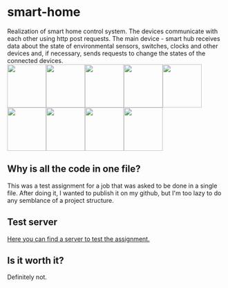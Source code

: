 # smart-home
Realization of smart home control system.
The devices communicate with each other using http post requests. The main device - smart hub receives data about the state of environmental sensors, switches, clocks and other devices and, if necessary, sends requests to change the states of the connected devices.  
<img src="https://psv4.userapi.com/c235031/u319767115/docs/d48/8e67dfb35119/weird-cat-gremlin-cat.gif?extra=MwZrT4j_iimJnzEf7eC5RbtqsXIZuGpg0CYvIAobJ3V66fv_VziLh1fsy79eHmejVQPjB7zWnI-83ptJW00XmGGbCn3fXdAe-mQTTlYW8_0uE1qRzsbsW9PK5mauN9zK-MQHXtLSTTpO3QXzdQBbCMY" width="90" height="100"/><img src="https://psv4.userapi.com/c235031/u319767115/docs/d48/8e67dfb35119/weird-cat-gremlin-cat.gif?extra=MwZrT4j_iimJnzEf7eC5RbtqsXIZuGpg0CYvIAobJ3V66fv_VziLh1fsy79eHmejVQPjB7zWnI-83ptJW00XmGGbCn3fXdAe-mQTTlYW8_0uE1qRzsbsW9PK5mauN9zK-MQHXtLSTTpO3QXzdQBbCMY" width="90" height="100"/><img src="https://psv4.userapi.com/c235031/u319767115/docs/d48/8e67dfb35119/weird-cat-gremlin-cat.gif?extra=MwZrT4j_iimJnzEf7eC5RbtqsXIZuGpg0CYvIAobJ3V66fv_VziLh1fsy79eHmejVQPjB7zWnI-83ptJW00XmGGbCn3fXdAe-mQTTlYW8_0uE1qRzsbsW9PK5mauN9zK-MQHXtLSTTpO3QXzdQBbCMY" width="90" height="100"/><img src="https://psv4.userapi.com/c235031/u319767115/docs/d48/8e67dfb35119/weird-cat-gremlin-cat.gif?extra=MwZrT4j_iimJnzEf7eC5RbtqsXIZuGpg0CYvIAobJ3V66fv_VziLh1fsy79eHmejVQPjB7zWnI-83ptJW00XmGGbCn3fXdAe-mQTTlYW8_0uE1qRzsbsW9PK5mauN9zK-MQHXtLSTTpO3QXzdQBbCMY" width="90" height="100"/><img src="https://psv4.userapi.com/c235031/u319767115/docs/d48/8e67dfb35119/weird-cat-gremlin-cat.gif?extra=MwZrT4j_iimJnzEf7eC5RbtqsXIZuGpg0CYvIAobJ3V66fv_VziLh1fsy79eHmejVQPjB7zWnI-83ptJW00XmGGbCn3fXdAe-mQTTlYW8_0uE1qRzsbsW9PK5mauN9zK-MQHXtLSTTpO3QXzdQBbCMY" width="90" height="100"/><img src="https://psv4.userapi.com/c235031/u319767115/docs/d48/8e67dfb35119/weird-cat-gremlin-cat.gif?extra=MwZrT4j_iimJnzEf7eC5RbtqsXIZuGpg0CYvIAobJ3V66fv_VziLh1fsy79eHmejVQPjB7zWnI-83ptJW00XmGGbCn3fXdAe-mQTTlYW8_0uE1qRzsbsW9PK5mauN9zK-MQHXtLSTTpO3QXzdQBbCMY" width="90" height="100"/><img src="https://psv4.userapi.com/c235031/u319767115/docs/d48/8e67dfb35119/weird-cat-gremlin-cat.gif?extra=MwZrT4j_iimJnzEf7eC5RbtqsXIZuGpg0CYvIAobJ3V66fv_VziLh1fsy79eHmejVQPjB7zWnI-83ptJW00XmGGbCn3fXdAe-mQTTlYW8_0uE1qRzsbsW9PK5mauN9zK-MQHXtLSTTpO3QXzdQBbCMY" width="90" height="100"/><img src="https://psv4.userapi.com/c235031/u319767115/docs/d48/8e67dfb35119/weird-cat-gremlin-cat.gif?extra=MwZrT4j_iimJnzEf7eC5RbtqsXIZuGpg0CYvIAobJ3V66fv_VziLh1fsy79eHmejVQPjB7zWnI-83ptJW00XmGGbCn3fXdAe-mQTTlYW8_0uE1qRzsbsW9PK5mauN9zK-MQHXtLSTTpO3QXzdQBbCMY" width="90" height="100"/><img src="https://psv4.userapi.com/c235031/u319767115/docs/d48/8e67dfb35119/weird-cat-gremlin-cat.gif?extra=MwZrT4j_iimJnzEf7eC5RbtqsXIZuGpg0CYvIAobJ3V66fv_VziLh1fsy79eHmejVQPjB7zWnI-83ptJW00XmGGbCn3fXdAe-mQTTlYW8_0uE1qRzsbsW9PK5mauN9zK-MQHXtLSTTpO3QXzdQBbCMY" width="90" height="100"/>
## Why is all the code in one file?
This was a test assignment for a job that was asked to be done in a single file. After doing it, I wanted to publish it on my github, but I'm too lazy to do any semblance of a project structure.
## Test server
[Here you can find a server to test the assignment.](https://github.com/blackav/smart-home-binary)
## Is it worth it?
Definitely not.
